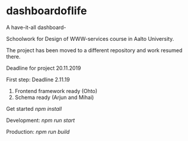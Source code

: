# dashboardoflife
A have-it-all dashboard- 

Schoolwork for Design of WWW-services course in Aalto University. 

The project has been moved to a different repository and work resumed there.

Deadline for project 20.11.2019

First step: Deadline 2.11.19
1. Frontend framework ready (Ohto)
2. Schema ready (Arjun and Mihai)

Get started
*npm install*

Development:
*npm run start*

Production:
*npm run build*
